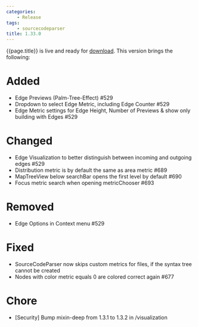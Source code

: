 ```yaml
---
categories:
    - Release
tags:
    - sourcecodeparser
title: 1.33.0
---
```


{{page.title}} is live and ready for [download](https://github.com/MaibornWolff/codecharta/releases/tag/{{page.title}}). This version brings the following:

# Added

-   Edge Previews (Palm-Tree-Effect) #529
-   Dropdown to select Edge Metric, including Edge Counter #529
-   Edge Metric settings for Edge Height, Number of Previews & show only building with Edges #529

# Changed

-   Edge Visualization to better distinguish between incoming and outgoing edges #529
-   Distribution metric is by default the same as area metric #689
-   MapTreeView below searchBar opens the first level by default #690
-   Focus metric search when opening metricChooser #693

# Removed

-   Edge Options in Context menu #529

# Fixed

-   SourceCodeParser now skips custom metrics for files, if the syntax tree cannot be created
-   Nodes with color metric equals 0 are colored correct again #677

# Chore

-   [Security] Bump mixin-deep from 1.3.1 to 1.3.2 in /visualization
